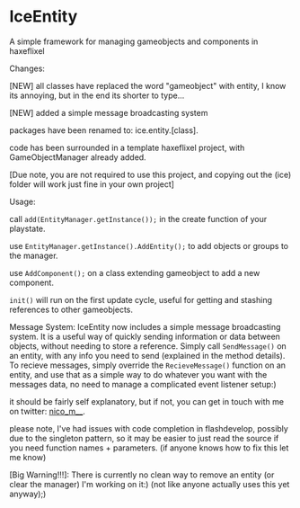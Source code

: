 IceEntity
=========

A simple framework for managing gameobjects and components in haxeflixel

Changes:
  
  [NEW]
  all classes have replaced the word "gameobject" with entity, I know its annoying, but in the end its shorter to type...
  
  [NEW]
  added a simple message broadcasting system

  packages have been renamed to: ice.entity.[class].
  
  code has been surrounded in a template haxeflixel project, with GameObjectManager already added.
  
  [Due note, you are not required to use this project, and copying out the (ice) folder will work just fine in your own project]

Usage:

  call ```add(EntityManager.getInstance());``` in the create function of your playstate.
  
  use ```EntityManager.getInstance().AddEntity();``` to add objects or groups to the manager.
  
  use ```AddComponent();``` on a class extending gameobject to add a new component.
  
  ```init()``` will run on the first update cycle, useful for getting and stashing references to other gameobjects.
  
Message System:
  IceEntity now includes a simple message broadcasting system. It is a useful way of quickly sending information or data between objects, without needing to store a reference. Simply call ```SendMessage()``` on an entity, with any info you need to send (explained in the method details). To recieve messages, simply override the ```RecieveMessage()``` function on an entity, and use that as a simple way to do whatever you want with the messages data, no need to manage a complicated event listener setup:)
  
  it should be fairly self explanatory, but if not, you can get in touch with me on twitter: [nico_m__](https://twitter.com/nico_m__).
  
  please note, I've had issues with code completion in flashdevelop, possibly due to the singleton pattern, so it may be easier to just read the source if you need function names + parameters. (if anyone knows how to fix this let me know)
  
  [Big Warning!!!]: There is currently no clean way to remove an entity (or clear the manager) I'm working on it:) (not like anyone actually uses this yet anyway);)
  
